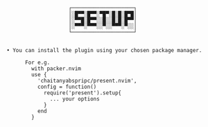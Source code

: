                            ┌────────────────────┐
                            │░█▀▀░█▀▀░▀█▀░█░█░█▀█│
                            │░▀▀█░█▀▀░░█░░█░█░█▀▀│
                            │░▀▀▀░▀▀▀░░▀░░▀▀▀░▀░░│
                            └────────────────────┘


        • You can install the plugin using your chosen package manager.

              For e.g.
                with packer.nvim
                use {
                  'chaitanyabspripc/present.nvim',
                  config = function()
                    require('present').setup{
                      ... your options
                    }
                  end
                }
